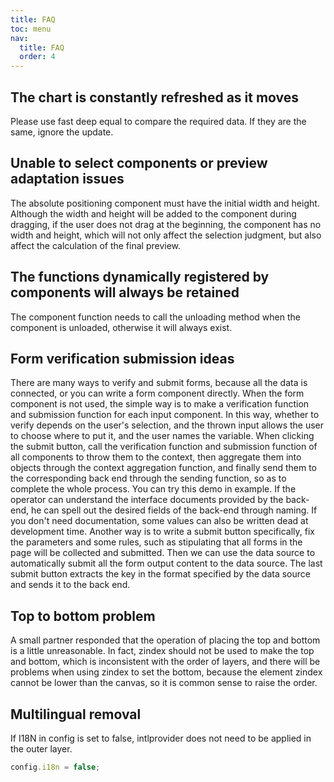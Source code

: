 ```yaml
---
title: FAQ
toc: menu
nav:
  title: FAQ
  order: 4
---
```

## The chart is constantly refreshed as it moves
Please use fast deep equal to compare the required data. If they are the same, ignore the update.
## Unable to select components or preview adaptation issues
The absolute positioning component must have the initial width and height. Although the width and height will be added to the component during dragging, if the user does not drag at the beginning, the component has no width and height, which will not only affect the selection judgment, but also affect the calculation of the final preview.
## The functions dynamically registered by components will always be retained
The component function needs to call the unloading method when the component is unloaded, otherwise it will always exist.
## Form verification submission ideas
There are many ways to verify and submit forms, because all the data is connected, or you can write a form component directly.
When the form component is not used, the simple way is to make a verification function and submission function for each input component.
In this way, whether to verify depends on the user's selection, and the thrown input allows the user to choose where to put it, and the user names the variable.
When clicking the submit button, call the verification function and submission function of all components to throw them to the context, then aggregate them into objects through the context aggregation function, and finally send them to the corresponding back end through the sending function, so as to complete the whole process. You can try this demo in example.
If the operator can understand the interface documents provided by the back-end, he can spell out the desired fields of the back-end through naming.
If you don't need documentation, some values can also be written dead at development time.
Another way is to write a submit button specifically, fix the parameters and some rules, such as stipulating that all forms in the page will be collected and submitted.
Then we can use the data source to automatically submit all the form output content to the data source. The last submit button extracts the key in the format specified by the data source and sends it to the back end.
## Top to bottom problem
A small partner responded that the operation of placing the top and bottom is a little unreasonable. In fact, zindex should not be used to make the top and bottom, which is inconsistent with the order of layers, and there will be problems when using zindex to set the bottom, because the element zindex cannot be lower than the canvas, so it is common sense to raise the order.
## Multilingual removal
If I18N in config is set to false, intlprovider does not need to be applied in the outer layer.
```js
config.i18n = false;
```